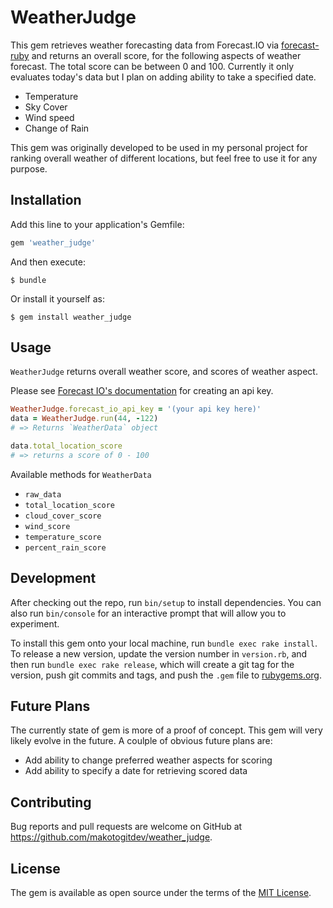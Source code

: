 # WeatherJudge

This gem retrieves weather forecasting data from Forecast.IO via [forecast-ruby](https://github.com/darkskyapp/forecast-ruby) and returns an overall score, for the following aspects of weather forecast. The total score can be between 0 and 100. Currently it only evaluates today's data but I plan on adding ability to take a specified date.
- Temperature
- Sky Cover
- Wind speed
- Change of Rain

This gem was originally developed to be used in my personal project for ranking overall weather of different locations, but feel free to use it for any purpose.  


## Installation

Add this line to your application's Gemfile:

```ruby
gem 'weather_judge'
```

And then execute:

    $ bundle

Or install it yourself as:

    $ gem install weather_judge

## Usage
`WeatherJudge` returns overall weather score, and scores of weather aspect. 

Please see [Forecast IO's documentation](https://developer.forecast.io/) for creating an api key. 

```ruby
WeatherJudge.forecast_io_api_key = '(your api key here)'
data = WeatherJudge.run(44, -122)
# => Returns `WeatherData` object

data.total_location_score
# => returns a score of 0 - 100
```

Available methods for `WeatherData`
- `raw_data`
- `total_location_score`
- `cloud_cover_score`
- `wind_score`
- `temperature_score`
- `percent_rain_score`



## Development

After checking out the repo, run `bin/setup` to install dependencies. You can also run `bin/console` for an interactive prompt that will allow you to experiment.

To install this gem onto your local machine, run `bundle exec rake install`. To release a new version, update the version number in `version.rb`, and then run `bundle exec rake release`, which will create a git tag for the version, push git commits and tags, and push the `.gem` file to [rubygems.org](https://rubygems.org).

## Future Plans
The currently state of gem is more of a proof of concept. This gem will very likely evolve in the future. A coulple of obvious future plans are:
 - Add ability to change preferred weather aspects for scoring
 - Add ability to specify a date for retrieving scored data

## Contributing

Bug reports and pull requests are welcome on GitHub at https://github.com/makotogitdev/weather_judge.


## License

The gem is available as open source under the terms of the [MIT License](http://opensource.org/licenses/MIT).

